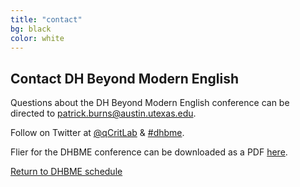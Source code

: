 ```yaml
---
title: "contact"
bg: black
color: white
---
```


## Contact DH Beyond Modern English

Questions about the DH Beyond Modern English conference can be directed to [patrick.burns@austin.utexas.edu](mailto:patrick.burns@austin.utexas.edu?subject=DHBME%20Conference).

Follow on Twitter at [@qCritLab](https://twitter.com/qcritlab) & [#dhbme](https://twitter.com/search?q=%23dhbme&src=typd).

Flier for the DHBME conference can be downloaded as a PDF [here](img/dhbme_flier.pdf).

<a href="#schedule">Return to DHBME schedule</a>
